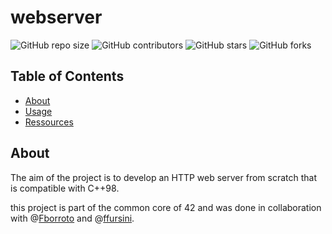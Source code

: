 # webserver

![GitHub repo size](https://img.shields.io/github/repo-size/redadoo/webserver)
![GitHub contributors](https://img.shields.io/github/contributors/redadoo/webserver)
![GitHub stars](https://img.shields.io/github/stars/redadoo/webserver?style=social)
![GitHub forks](https://img.shields.io/github/forks/redadoo/webserver?style=social)

## Table of Contents

- [About](#about)
- [Usage](#usage)
- [Ressources](#ressources)

## About

The aim of the project is to develop an HTTP web server from scratch that is compatible with C++98.

this project is part of the common core of 42 and was done in collaboration with @[Fborroto](https://github.com/Fborroto) and @[ffursini](https://github.com/ffursini).
